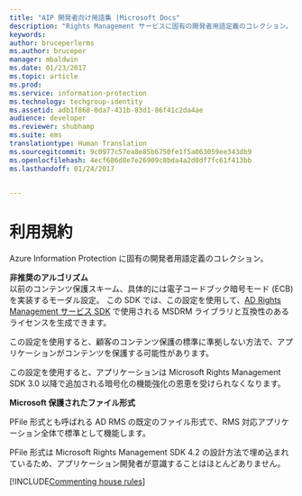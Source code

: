 ```yaml
---
title: "AIP 開発者向け用語集 |Microsoft Docs"
description: "Rights Management サービスに固有の開発者用語定義のコレクション。"
keywords: 
author: bruceperlerms
ms.author: bruceper
manager: mbaldwin
ms.date: 01/23/2017
ms.topic: article
ms.prod: 
ms.service: information-protection
ms.technology: techgroup-identity
ms.assetid: adb1f868-0da7-431b-83d1-86f41c2da4ae
audience: developer
ms.reviewer: shubhamp
ms.suite: ems
translationtype: Human Translation
ms.sourcegitcommit: 9c0977c57ea8e85b6750fe1f5a063059ee343db9
ms.openlocfilehash: 4ecf686d8e7e26909c8bda4a2d0df7fc61f413bb
ms.lasthandoff: 01/24/2017


---
```


# <a name="terms"></a>利用規約

Azure Information Protection に固有の開発者用語定義のコレクション。

**非推奨のアルゴリズム**  
以前のコンテンツ保護スキーム、具体的には電子コードブック暗号モード (ECB) を実装するモーダル設定。 この SDK では、この設定を使用して、[AD Rights Management サービス SDK](https://msdn.microsoft.com/library/windows/desktop/cc530379.aspx) で使用される MSDRM ライブラリと互換性のあるライセンスを生成できます。

この設定を使用すると、顧客のコンテンツ保護の標準に準拠しない方法で、アプリケーションがコンテンツを保護する可能性があります。

この設定を使用すると、アプリケーションは Microsoft Rights Management SDK 3.0 以降で追加される暗号化の機能強化の恩恵を受けられなくなります。

**Microsoft 保護されたファイル形式**

PFile 形式とも呼ばれる AD RMS の既定のファイル形式で、RMS 対応アプリケーション全体で標準として機能します。

PFile 形式は Microsoft Rights Management SDK 4.2 の設計方法で埋め込まれているため、アプリケーション開発者が意識することはほとんどありません。


[!INCLUDE[Commenting house rules](../includes/houserules.md)]
